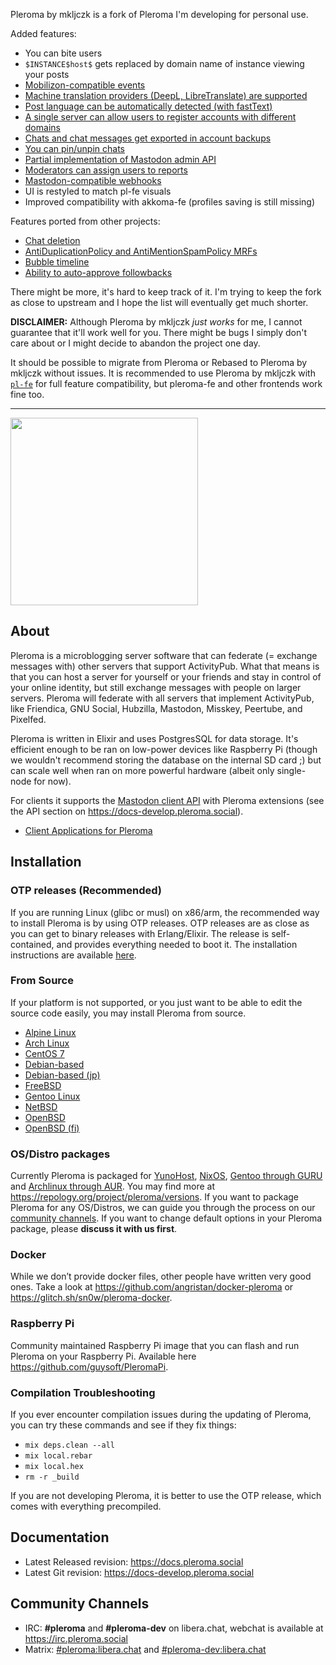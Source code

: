 Pleroma by mkljczk is a fork of Pleroma I'm developing for personal use.

Added features:

- You can bite users
- `$INSTANCE$host$` gets replaced by domain name of instance viewing your posts
- [Mobilizon-compatible events](https://git.pleroma.social/pleroma/pleroma/-/merge_requests/3955)
- [Machine translation providers (DeepL, LibreTranslate) are supported](https://git.pleroma.social/pleroma/pleroma/-/merge_requests/4102)
- [Post language can be automatically detected (with fastText)](https://git.pleroma.social/pleroma/pleroma/-/merge_requests/4103)
- [A single server can allow users to register accounts with different domains](https://git.pleroma.social/pleroma/pleroma/-/merge_requests/3965)
- [Chats and chat messages get exported in account backups](https://git.pleroma.social/pleroma/pleroma/-/merge_requests/4088)
- [You can pin/unpin chats](https://git.pleroma.social/pleroma/pleroma/-/merge_requests/3637)
- [Partial implementation of Mastodon admin API](https://git.pleroma.social/pleroma/pleroma/-/merge_requests/3671)
- [Moderators can assign users to reports](https://git.pleroma.social/pleroma/pleroma/-/merge_requests/3670)
- [Mastodon-compatible webhooks](https://git.pleroma.social/pleroma/pleroma/-/merge_requests/3683)
- UI is restyled to match pl-fe visuals
- Improved compatibility with akkoma-fe (profiles saving is still missing)

Features ported from other projects:
- [Chat deletion](https://git.pleroma.social/pleroma/pleroma/-/merge_requests/3029)
- [AntiDuplicationPolicy and AntiMentionSpamPolicy MRFs](https://gitlab.com/soapbox-pub/rebased/-/merge_requests/249)
- [Bubble timeline](https://akkoma.dev/AkkomaGang/akkoma/pulls/100)
- [Ability to auto-approve followbacks](https://akkoma.dev/AkkomaGang/akkoma/pulls/674)

There might be more, it's hard to keep track of it. I'm trying to keep the fork as close to upstream and I hope the list will eventually get much shorter.

**DISCLAIMER:**
Although Pleroma by mkljczk *just works* for me, I cannot guarantee that it'll work well for you. There might be bugs I simply don't care about or I might decide to abandon the project one day.

It should be possible to migrate from Pleroma or Rebased to Pleroma by mkljczk without issues. It is recommended to use Pleroma by mkljczk with [`pl-fe`](https://github.com/mkljczk/pl-fe/tree/develop/packages/pl-fe) for full feature compatibility, but pleroma-fe and other frontends work fine too.

---

<img src="https://git.pleroma.social/pleroma/pleroma/uploads/8cec84f5a084d887339f57deeb8a293e/pleroma-banner-vector-nopad-notext.svg" width="300px" />

## About

Pleroma is a microblogging server software that can federate (= exchange messages with) other servers that support ActivityPub. What that means is that you can host a server for yourself or your friends and stay in control of your online identity, but still exchange messages with people on larger servers. Pleroma will federate with all servers that implement ActivityPub, like Friendica, GNU Social, Hubzilla, Mastodon, Misskey, Peertube, and Pixelfed.

Pleroma is written in Elixir and uses PostgresSQL for data storage. It's efficient enough to be ran on low-power devices like Raspberry Pi (though we wouldn't recommend storing the database on the internal SD card ;) but can scale well when ran on more powerful hardware (albeit only single-node for now).

For clients it supports the [Mastodon client API](https://docs.joinmastodon.org/api/guidelines/) with Pleroma extensions (see the API section on <https://docs-develop.pleroma.social>).

- [Client Applications for Pleroma](https://docs-develop.pleroma.social/backend/clients/)

## Installation

### OTP releases (Recommended)
If you are running Linux (glibc or musl) on x86/arm, the recommended way to install Pleroma is by using OTP releases. OTP releases are as close as you can get to binary releases with Erlang/Elixir. The release is self-contained, and provides everything needed to boot it. The installation instructions are available [here](https://docs-develop.pleroma.social/backend/installation/otp_en/).

### From Source
If your platform is not supported, or you just want to be able to edit the source code easily, you may install Pleroma from source.

- [Alpine Linux](https://docs-develop.pleroma.social/backend/installation/alpine_linux_en/)
- [Arch Linux](https://docs-develop.pleroma.social/backend/installation/arch_linux_en/)
- [CentOS 7](https://docs-develop.pleroma.social/backend/installation/centos7_en/)
- [Debian-based](https://docs-develop.pleroma.social/backend/installation/debian_based_en/)
- [Debian-based (jp)](https://docs-develop.pleroma.social/backend/installation/debian_based_jp/)
- [FreeBSD](https://docs-develop.pleroma.social/backend/installation/freebsd_en/)
- [Gentoo Linux](https://docs-develop.pleroma.social/backend/installation/gentoo_en/)
- [NetBSD](https://docs-develop.pleroma.social/backend/installation/netbsd_en/)
- [OpenBSD](https://docs-develop.pleroma.social/backend/installation/openbsd_en/)
- [OpenBSD (fi)](https://docs-develop.pleroma.social/backend/installation/openbsd_fi/)

### OS/Distro packages
Currently Pleroma is packaged for [YunoHost](https://yunohost.org), [NixOS](https://nixos.org), [Gentoo through GURU](https://gentoo.org/) and [Archlinux through AUR](https://aur.archlinux.org/packages/pleroma). You may find more at <https://repology.org/project/pleroma/versions>.
If you want to package Pleroma for any OS/Distros, we can guide you through the process on our [community channels](#community-channels). If you want to change default options in your Pleroma package, please **discuss it with us first**.

### Docker
While we don’t provide docker files, other people have written very good ones. Take a look at <https://github.com/angristan/docker-pleroma> or <https://glitch.sh/sn0w/pleroma-docker>.

### Raspberry Pi
Community maintained Raspberry Pi image that you can flash and run Pleroma on your Raspberry Pi. Available here <https://github.com/guysoft/PleromaPi>.

### Compilation Troubleshooting
If you ever encounter compilation issues during the updating of Pleroma, you can try these commands and see if they fix things:

- `mix deps.clean --all`
- `mix local.rebar`
- `mix local.hex`
- `rm -r _build`

If you are not developing Pleroma, it is better to use the OTP release, which comes with everything precompiled.

## Documentation
- Latest Released revision: <https://docs.pleroma.social>
- Latest Git revision: <https://docs-develop.pleroma.social>

## Community Channels
* IRC: **#pleroma** and **#pleroma-dev** on libera.chat, webchat is available at <https://irc.pleroma.social>
* Matrix: [#pleroma:libera.chat](https://matrix.to/#/#pleroma:libera.chat) and [#pleroma-dev:libera.chat](https://matrix.to/#/#pleroma-dev:libera.chat)
